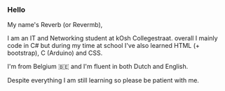 ### Hello
My name's Reverb (or Revermb),

I am an IT and Networking student at kOsh Collegestraat.
overall I mainly code in C# but during my time at school I've also learned HTML (+ bootstrap), C (Arduino) and CSS.

I'm from Belgium 🇧🇪 and I'm fluent in both Dutch and English.

Despite everything I am still learning so please be patient with me.
<!--
**Revermb/Revermb** is a ✨ _special_ ✨ repository because its `README.md` (this file) appears on your GitHub profile.

Here are some ideas to get you started:

- 🔭 I’m currently working on ...
- 🌱 I’m currently learning ...
- 👯 I’m looking to collaborate on ...
- 🤔 I’m looking for help with ...
- 💬 Ask me about ...
- 📫 How to reach me: ...
- 😄 Pronouns: ...
- ⚡ Fun fact: ...
-->
